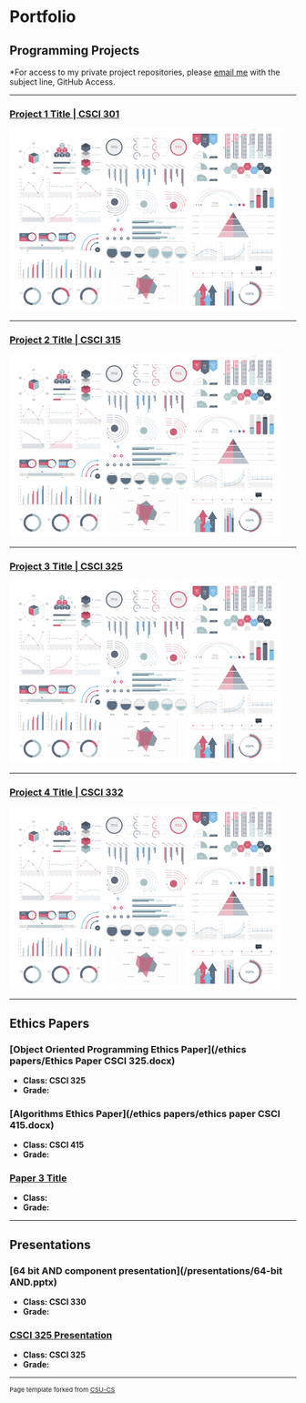 Portfolio
=========

Programming Projects
--------------------

*For access to my private project repositories, please [email me](mailto:jrdavies@csustudent.net?subject=GitHub%20Access) with the subject line, GitHub Access.

---
### [Project 1 Title | CSCI 301](project1)

![Project 1 Thumbnail Name](images/dummy_thumbnail.jpg)

---
### [Project 2 Title | CSCI 315](project1)

![Project 2 Thumbnail Name](images/dummy_thumbnail.jpg)

---
### [Project 3 Title | CSCI 325](project1)

![Project 3 Thumbnail Name](images/dummy_thumbnail.jpg)

---
### [Project 4 Title | CSCI 332](project1)

![Project 4 Thumbnail Name](images/dummy_thumbnail.jpg)

---

Ethics Papers
-------------

### [Object Oriented Programming Ethics Paper](/ethics papers/Ethics Paper CSCI 325.docx)

-   **Class: CSCI 325**  
-   **Grade:**

### [Algorithms Ethics Paper](/ethics papers/ethics paper CSCI 415.docx)

-   **Class: CSCI 415** 
-   **Grade:**

### [Paper 3 Title](/pdf/sample_presentation.pdf)

-   **Class:** 
-   **Grade:**

---

Presentations
-------------

### [64 bit AND component presentation](/presentations/64-bit AND.pptx)

- **Class: CSCI 330** 
- **Grade:**


### [CSCI 325 Presentation](https://youtu.be/BQgD8D1A0OQ)

- **Class: CSCI 325** 
- **Grade:**

---

<p style="font-size:11px">Page template forked from <a href="https://github.com/csu-cs/csci-portfolio">CSU-CS</a></p>
<!-- Remove above link if you don't want to attributive -->
